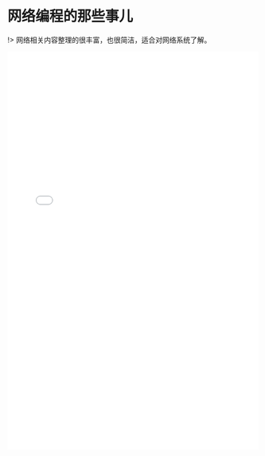 # 网络编程的那些事儿

!> 网络相关内容整理的很丰富，也很简洁，适合对网络系统了解。

<embed 
  src="./statics/books/network_server.pdf" 
  type="application/pdf" width="100%" height="800" />